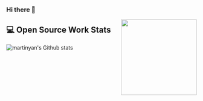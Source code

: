 ### Hi there 👋

<img align='right' src='https://octodex.github.com/images/hula_loop_octodex03.gif' width='200"'>


<!--START_SECTION:waka-->
<!--END_SECTION:waka-->

## 💻 Open Source Work Stats

![martinyan's Github stats](https://github-readme-stats.vercel.app/api?username=MartinYan623&show_icons=true)

<!--
**MartinYan623/MartinYan623** is a ✨ _special_ ✨ repository because its `README.md` (this file) appears on your GitHub profile.

Here are some ideas to get you started:

- 🔭 I’m currently working on ...
- 🌱 I’m currently learning ...
- 👯 I’m looking to collaborate on ...
- 🤔 I’m looking for help with ...
- 💬 Ask me about ...
- 📫 How to reach me: ...
- 😄 Pronouns: ...
- ⚡ Fun fact: ...
-->
